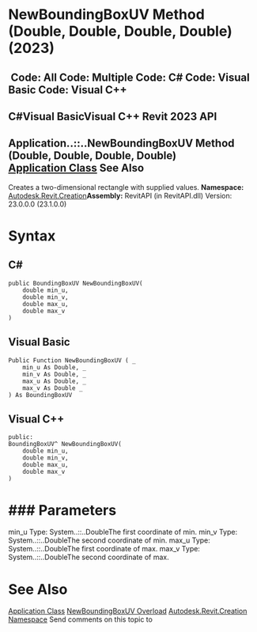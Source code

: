 # NewBoundingBoxUV Method (Double, Double, Double, Double) (2023)

﻿
 Code: All Code: Multiple Code: C# Code: Visual Basic Code: Visual C++   
---  
C#Visual BasicVisual C++
Revit 2023 API  
---  
Application..::..NewBoundingBoxUV Method (Double, Double, Double, Double)  
[Application Class](5e11e5bf-82da-ae9b-1c52-95d0e9f28c96.md "Application Class") See Also  
---  
Creates a two-dimensional rectangle with supplied values.
**Namespace:** [Autodesk.Revit.Creation](ded320da-058a-4edd-0418-0582389559a7.md "Autodesk.Revit.Creation Namespace")**Assembly:** RevitAPI (in RevitAPI.dll) Version: 23.0.0.0 (23.1.0.0)
# Syntax
C#  
---  
```text
public BoundingBoxUV NewBoundingBoxUV(
	double min_u,
	double min_v,
	double max_u,
	double max_v
)
```
  
Visual Basic  
---  
```text
Public Function NewBoundingBoxUV ( _
	min_u As Double, _
	min_v As Double, _
	max_u As Double, _
	max_v As Double _
) As BoundingBoxUV
```
  
Visual C++  
---  
```text
public:
BoundingBoxUV^ NewBoundingBoxUV(
	double min_u, 
	double min_v, 
	double max_u, 
	double max_v
)
```
  
# ### Parameters
min_u
    Type: System..::..DoubleThe first coordinate of min.
min_v
    Type: System..::..DoubleThe second coordinate of min.
max_u
    Type: System..::..DoubleThe first coordinate of max.
max_v
    Type: System..::..DoubleThe second coordinate of max.
# See Also
[Application Class](5e11e5bf-82da-ae9b-1c52-95d0e9f28c96.md "Application Class")
[NewBoundingBoxUV Overload](f1e3e723-55ed-3f9c-5edc-4a58af0e9ba1.md "NewBoundingBoxUV Method")
[Autodesk.Revit.Creation Namespace](ded320da-058a-4edd-0418-0582389559a7.md "Autodesk.Revit.Creation Namespace")
Send comments on this topic to 